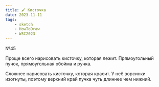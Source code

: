 ```yaml
---
title: 🖌️ Кисточка
date: 2023-11-11
tags:
    - sketch
    - HowToDraw
    - WSC2023
---
```


№45

Проще всего нарисовать кисточку, которая лежит. Прямоугольный пучок, прямоугольная обойма и ручка.

Сложнее нарисовать кисточку, которая красит. У неё ворсинки изогнуты, поэтому верхний край пучка чуть длиннее чем нижний.
